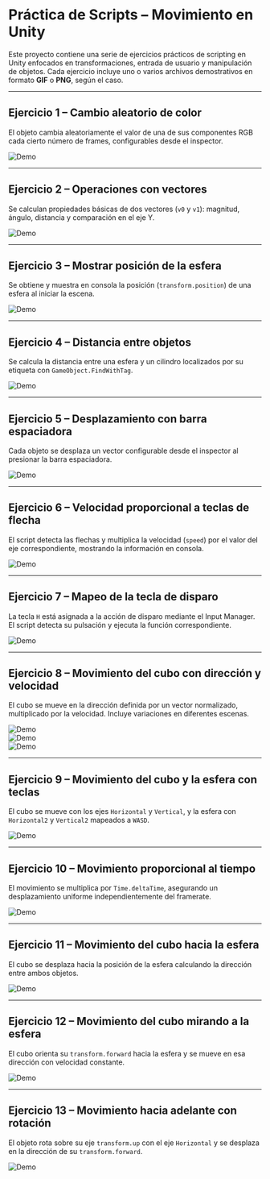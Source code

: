 # Práctica de Scripts – Movimiento en Unity

Este proyecto contiene una serie de ejercicios prácticos de scripting en Unity enfocados en transformaciones, entrada de usuario y manipulación de objetos. Cada ejercicio incluye uno o varios archivos demostrativos en formato **GIF** o **PNG**, según el caso.

---

## Ejercicio 1 – Cambio aleatorio de color  
El objeto cambia aleatoriamente el valor de una de sus componentes RGB cada cierto número de frames, configurables desde el inspector.  

![Demo](demo/ej1.gif)

---

## Ejercicio 2 – Operaciones con vectores  
Se calculan propiedades básicas de dos vectores (`v0` y `v1`): magnitud, ángulo, distancia y comparación en el eje Y.  

![Demo](demo/ej2.PNG)

---

## Ejercicio 3 – Mostrar posición de la esfera  
Se obtiene y muestra en consola la posición (`transform.position`) de una esfera al iniciar la escena.  

![Demo](demo/ej3.PNG)

---

## Ejercicio 4 – Distancia entre objetos  
Se calcula la distancia entre una esfera y un cilindro localizados por su etiqueta con `GameObject.FindWithTag`.  

![Demo](demo/ej4.PNG)

---

## Ejercicio 5 – Desplazamiento con barra espaciadora  
Cada objeto se desplaza un vector configurable desde el inspector al presionar la barra espaciadora.  

![Demo](demo/ej5.gif)

---

## Ejercicio 6 – Velocidad proporcional a teclas de flecha  
El script detecta las flechas y multiplica la velocidad (`speed`) por el valor del eje correspondiente, mostrando la información en consola.  

![Demo](demo/ej6.gif)

---

## Ejercicio 7 – Mapeo de la tecla de disparo  
La tecla `H` está asignada a la acción de disparo mediante el Input Manager. El script detecta su pulsación y ejecuta la función correspondiente.  

![Demo](demo/ej7.png)

---

## Ejercicio 8 – Movimiento del cubo con dirección y velocidad  
El cubo se mueve en la dirección definida por un vector normalizado, multiplicado por la velocidad. Incluye variaciones en diferentes escenas.  

![Demo](demo/ej8.gif)  
![Demo](demo/ej8B.gif)  
![Demo](demo/ej8C.gif)

---

## Ejercicio 9 – Movimiento del cubo y la esfera con teclas  
El cubo se mueve con los ejes `Horizontal` y `Vertical`, y la esfera con `Horizontal2` y `Vertical2` mapeados a `WASD`.  

![Demo](demo/ej9.gif)

---

## Ejercicio 10 – Movimiento proporcional al tiempo  
El movimiento se multiplica por `Time.deltaTime`, asegurando un desplazamiento uniforme independientemente del framerate.  

![Demo](demo/ej10.gif)

---

## Ejercicio 11 – Movimiento del cubo hacia la esfera  
El cubo se desplaza hacia la posición de la esfera calculando la dirección entre ambos objetos.  

![Demo](demo/ej11.gif)

---

## Ejercicio 12 – Movimiento del cubo mirando a la esfera  
El cubo orienta su `transform.forward` hacia la esfera y se mueve en esa dirección con velocidad constante.  

![Demo](demo/ej12.gif)

---

## Ejercicio 13 – Movimiento hacia adelante con rotación  
El objeto rota sobre su eje `transform.up` con el eje `Horizontal` y se desplaza en la dirección de su `transform.forward`.  

![Demo](demo/ej13.gif)
